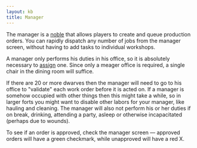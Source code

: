 ```yaml
---
layout: kb
title: Manager
---
```


The manager is a [noble](nobles.html) that allows players to create and queue production orders. You can rapidly dispatch any number of jobs from the manager screen, without having to add tasks to individual workshops.

<!--The manager also lets a player set up profiles for workshops.-->

A manager only performs his duties in his office, so it is absolutely necessary to [assign](assign-room.html) one. Since only a meager office is required, a single chair in the dining room will suffice.

If there are 20 or more dwarves then the manager will need to go to his office to "validate" each work order before it is acted on. If a manager is somehow occupied with other things then this might take a while, so in larger forts you might want to disable other labors for your manager, like hauling and cleaning. The manager will also not perform his or her duties if on break, drinking, attending a party, asleep or otherwise incapacitated (perhaps due to wounds).

To see if an order is approved, check the manager screen — approved orders will have a green checkmark, while unapproved will have a red X.